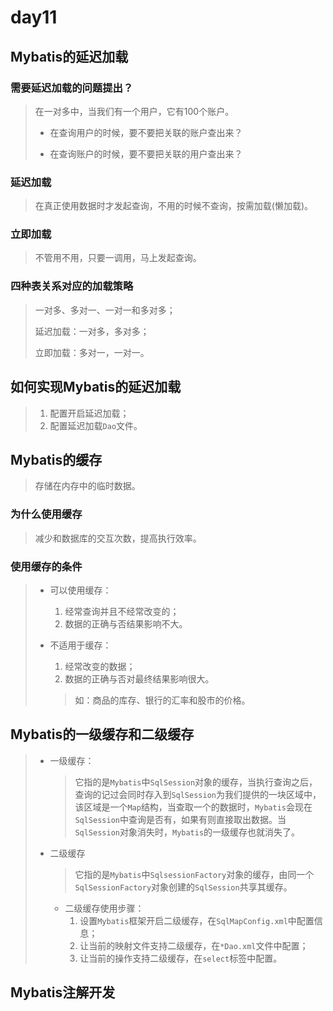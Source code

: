 # day11

## Mybatis的延迟加载

### 需要延迟加载的问题提出？

> 在一对多中，当我们有一个用户，它有100个账户。
>
> - 在查询用户的时候，要不要把关联的账户查出来？
>
> - 在查询账户的时候，要不要把关联的用户查出来？

### 延迟加载

> 在真正使用数据时才发起查询，不用的时候不查询，按需加载(懒加载)。

### 立即加载

> 不管用不用，只要一调用，马上发起查询。

### 四种表关系对应的加载策略

> 一对多、多对一、一对一和多对多；
>
> 延迟加载：一对多，多对多；
>
> 立即加载：多对一，一对一。

## 如何实现Mybatis的延迟加载

> 1. 配置开启延迟加载；
> 2. 配置延迟加载`Dao`文件。

## Mybatis的缓存

> 存储在内存中的临时数据。

### 为什么使用缓存

> 减少和数据库的交互次数，提高执行效率。

### 使用缓存的条件

> - 可以使用缓存：
>
>   1. 经常查询并且不经常改变的；
>   2. 数据的正确与否结果影响不大。
>
> - 不适用于缓存：
>
>   1. 经常改变的数据；
>   2. 数据的正确与否对最终结果影响很大。
>
>   > 如：商品的库存、银行的汇率和股市的价格。

## Mybatis的一级缓存和二级缓存

> - 一级缓存：
>
>   > 它指的是`Mybatis`中`SqlSession`对象的缓存，当执行查询之后，查询的记过会同时存入到`SqlSession`为我们提供的一块区域中，该区域是一个`Map`结构，当查取一个的数据时，`Mybatis`会现在`SqlSession`中查询是否有，如果有则直接取出数据。当`SqlSession`对象消失时，`Mybatis`的一级缓存也就消失了。
>
> - 二级缓存
>
>   > 它指的是`Mybatis`中`SqlsessionFactory`对象的缓存，由同一个`SqlSessionFactory`对象创建的`SqlSession`共享其缓存。
>
>   - 二级缓存使用步骤：
>     1. 设置`Mybatis`框架开启二级缓存，在`SqlMapConfig.xml`中配置信息；
>     2. 让当前的映射文件支持二级缓存，在`*Dao.xml`文件中配置；
>     3. 让当前的操作支持二级缓存，在`select`标签中配置。

## Mybatis注解开发


